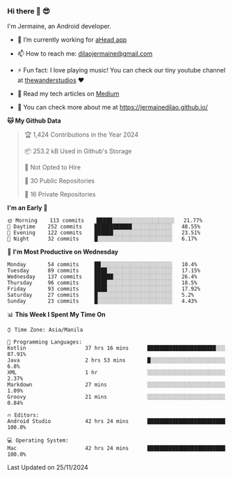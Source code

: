 ### Hi there 👋 😎
I'm Jermaine, an Android developer.

- 🔭 I’m currently working for [aHead app](https://www.ahead-app.com/)

- 📫 How to reach me: dilaojermaine@gmail.com

- ⚡ Fun fact: I love playing music! You can check our tiny youtube channel at [thewanderstudios](https://www.youtube.com/thewanderstudios) ♥️

- 📖 Read my tech articles on [Medium](https://jermainedilao.medium.com/)

- 👀 You can check more about me at https://jermainedilao.github.io/

<!--
**jermainedilao/jermainedilao** is a ✨ _special_ ✨ repository because its `README.md` (this file) appears on your GitHub profile.

Here are some ideas to get you started:

- 🔭 I’m currently working on ...
- 🌱 I’m currently learning ...
- 👯 I’m looking to collaborate on ...
- 🤔 I’m looking for help with ...
- 💬 Ask me about ...
- 📫 How to reach me: ...
- 😄 Pronouns: ...
- ⚡ Fun fact: ...
-->

<!--START_SECTION:waka-->
**🐱 My Github Data** 

> 🏆 1,424 Contributions in the Year 2024
 > 
> 📦 253.2 kB Used in Github's Storage 
 > 
> 🚫 Not Opted to Hire
 > 
> 📜 30 Public Repositories 
 > 
> 🔑 16 Private Repositories  
 > 
**I'm an Early 🐤** 

```text
🌞 Morning    113 commits    █████░░░░░░░░░░░░░░░░░░░░   21.77% 
🌆 Daytime    252 commits    ████████████░░░░░░░░░░░░░   48.55% 
🌃 Evening    122 commits    ██████░░░░░░░░░░░░░░░░░░░   23.51% 
🌙 Night      32 commits     █░░░░░░░░░░░░░░░░░░░░░░░░   6.17%

```
📅 **I'm Most Productive on Wednesday** 

```text
Monday       54 commits     ██░░░░░░░░░░░░░░░░░░░░░░░   10.4% 
Tuesday      89 commits     ████░░░░░░░░░░░░░░░░░░░░░   17.15% 
Wednesday    137 commits    ██████░░░░░░░░░░░░░░░░░░░   26.4% 
Thursday     96 commits     ████░░░░░░░░░░░░░░░░░░░░░   18.5% 
Friday       93 commits     ████░░░░░░░░░░░░░░░░░░░░░   17.92% 
Saturday     27 commits     █░░░░░░░░░░░░░░░░░░░░░░░░   5.2% 
Sunday       23 commits     █░░░░░░░░░░░░░░░░░░░░░░░░   4.43%

```


📊 **This Week I Spent My Time On** 

```text
⌚︎ Time Zone: Asia/Manila

💬 Programming Languages: 
Kotlin                   37 hrs 16 mins      ██████████████████████░░░   87.91% 
Java                     2 hrs 53 mins       █░░░░░░░░░░░░░░░░░░░░░░░░   6.8% 
XML                      1 hr                ░░░░░░░░░░░░░░░░░░░░░░░░░   2.37% 
Markdown                 27 mins             ░░░░░░░░░░░░░░░░░░░░░░░░░   1.09% 
Groovy                   21 mins             ░░░░░░░░░░░░░░░░░░░░░░░░░   0.84%

🔥 Editors: 
Android Studio           42 hrs 24 mins      █████████████████████████   100.0%

💻 Operating System: 
Mac                      42 hrs 24 mins      █████████████████████████   100.0%

```


 Last Updated on 25/11/2024
<!--END_SECTION:waka-->
